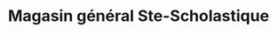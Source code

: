 ---
title: "Magasin général Ste-Scholastique"
url: /mirabel/magasin-general-ste-scholastique/
shop: Antiquitäten
---